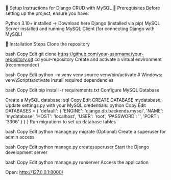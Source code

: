 🚀 Setup Instructions for Django CRUD with MySQL
📌 Prerequisites
Before setting up the project, ensure you have:

Python 3.10+ installed → Download here
Django (installed via pip)
MySQL Server installed and running
MySQL Client (for connecting Django with MySQL)

🔧 Installation Steps
Clone the repository

bash
Copy
Edit
git clone https://github.com/your-username/your-repository.git
cd your-repository
Create and activate a virtual environment (recommended)

bash
Copy
Edit
python -m venv venv
source venv/bin/activate  # Windows: venv\Scripts\activate
Install required dependencies

bash
Copy
Edit
pip install -r requirements.txt
Configure MySQL Database

Create a MySQL database:
sql
Copy
Edit
CREATE DATABASE mydatabase;
Update settings.py with your MySQL credentials:
python
Copy
Edit
DATABASES = {
    'default': {
        'ENGINE': 'django.db.backends.mysql',
        'NAME': 'mydatabase',
        'HOST': 'localhost',
        'USER': 'root',
        'PASSWORD': '',
        'PORT': '3306'
    }
}
}
Run migrations to set up database tables

bash
Copy
Edit
python manage.py migrate
(Optional) Create a superuser for admin access

bash
Copy
Edit
python manage.py createsuperuser
Start the Django development server

bash
Copy
Edit
python manage.py runserver
Access the application

Open: http://127.0.0.1:8000/

